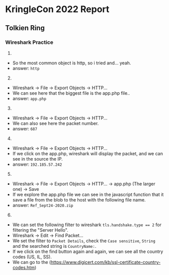 # KringleCon 2022 Report
## Tolkien Ring
### Wireshark Practice
1.
- So the most common object is http, so i tried and... yeah.
- answer: `http`
2. 
- Wireshark -> File -> Export Objects -> HTTP...
- We can see here that the biggest file is the app.php file..
- answer: `app.php`
3.
- Wireshark -> File -> Export Objects -> HTTP...
- We can also see here the packet number.
- answer: `687`
4.
- Wireshark -> File -> Export Objects -> HTTP...
- If we click on the app.php, wireshark will display the packet, and we can see in the source the IP.
- answer: `192.185.57.242`
5.
- Wireshark -> File -> Export Objects -> HTTP... -> app.php (The larger one) -> Save
- If we explore the app.php file we can see in the javascript function that it save a file from the blob to the host with the following file name.
- answer: `Ref_Sept24-2020.zip`
6.
- We can set the following filter to wireshark `tls.handshake.type == 2` for filtering the "Server Hello".
- Wireshark -> Edit -> Find Packet...
- We set the filter to `Packet Details`, check the `Case sensitive`, `String` and the searched string is `CountryName:`.
- If we click on the find button again and again, we can see all the country codes (US, IL, SS).
- We can go to the (https://www.digicert.com/kb/ssl-certificate-country-codes.htm)